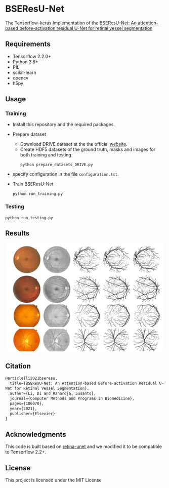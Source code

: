 # BSEResU-Net
The Tensorflow-keras Implementation of the [BSEResU-Net: An attention-based before-activation residual U-Net for retinal vessel segmentation](https://www.sciencedirect.com/science/article/abs/pii/S0169260721001450)

## Requirements
- Tensorflow 2.2.0+
- Python 3.6+
- PIL
- scikit-learn
- opencv
- h5py 

## Usage
### Training
- Install this repository and the required packages.
- Prepare dataset
    - Download DRIVE dataset at the the official [website](http://www.isi.uu.nl/Research/Databases/DRIVE/).
    - Create HDF5 datasets of the ground truth, masks and images for both training and testing.
        ```
        python prepare_datasets_DRIVE.py
        ```

- specify configuration in the file `configuration.txt`.
- Train BSEResU-Net
    ```
    python run_training.py
    ```
### Testing
```
python run_testing.py
```

## Results
![](imgs/results.png)

## Citation
```
@article{li2021bseresu,
  title={BSEResU-Net: An Attention-based Before-activation Residual U-Net for Retinal Vessel Segmentation},
  author={Li, Di and Rahardja, Susanto},
  journal={Computer Methods and Programs in Biomedicine},
  pages={106070},
  year={2021},
  publisher={Elsevier}
}
```

## Acknowledgments
This code is built based on [retina-unet](https://github.com/orobix/retina-unet) and we modified it to be compatible to Tensorflow 2.2+.

## License

This project is licensed under the MIT License


